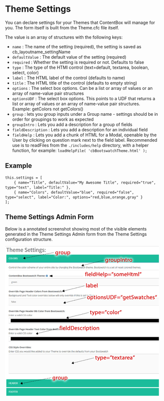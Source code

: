 # Theme Settings

You can declare settings for your Themes that ContentBox will manage for you. The form itself is built from the Theme.cfc file itself.

The value is an array of structures with the following keys:

* `name` : The name of the setting \(required\), the setting is saved as cb\_layoutname\_settingName
* `defaultValue` : The default value of the setting \(required\)
* `required` : Whether the setting is required or not. Defaults to false
* `type` : The type of the HTMl control \(text=default, textarea, boolean, select, color\)
* `label` : The HTML label of the control \(defaults to name\)
* `title` : The HTML title of the control \(defaults to empty string\)
* `options` : The select box options. Can be a list or array of values or an array of name-value pair structures
* `optionsUDF` : The select box options. This points to a UDF that returns a list or array of values or an array of name-value pair structures. Example: getColors not getColors\(\)
* `group` : lets you group inputs under a Group name - settings should be in order for groupings to work as expected
* `groupIntro` : Lets you add a description for a group of fields
* `fieldDescription` : Lets you add a description for an individual field
* `fieldHelp` : Lets you add a chunk of HTML for a Modal, openable by the User by clicking on question mark next to the field label. Recommended use is to readFiles from the `./includes/help` directory, with a helper function, for example: `loadHelpFile( 'cbBootswatchTheme.html' );`

## Example

```text
this.settings = [
    { name="Title", defaultValue="My Awesome Title", required="true", type="text", label="Title:" },
    { name="Colors", defaultValue="blue", required="false", type="select", label="Color:", options="red,blue,orange,gray" }
];
```

## Theme Settings Admin Form

Below is a annotated screenshot showing most of the visible elements generated in the Theme Settings Admin form from the Theme Settings configuration structure.

![](../../../../.gitbook/assets/contentbox-themediagram.jpg)

